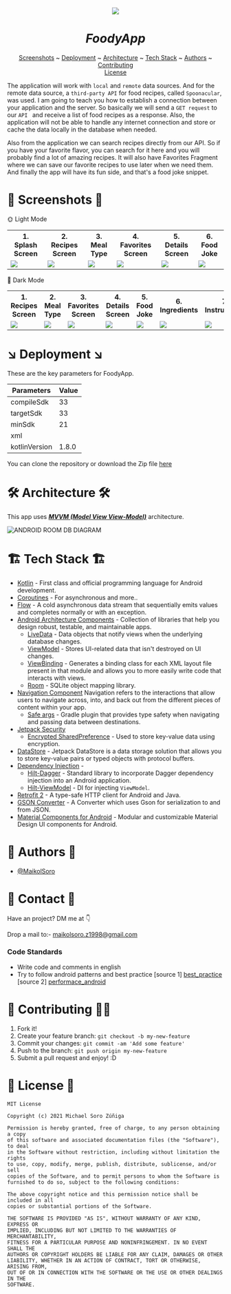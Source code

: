 <br />
<div align="center">
   <a href="https://github.com/othneildrew/Best-README-Template">
      <img src="https://user-images.githubusercontent.com/46753453/106399898-0190f280-63e1-11eb-9496-93c6e9f17dcc.jpg" />
   </a>

  <h1 align = "center">
    <b><i>FoodyApp</i></b>
  </h1>
  
  [Screenshots](#camera_flash-screenshots-camera_flash) ~
  [Deployment](#arrow_lower_right-deployment-arrow_lower_right) ~
  [Architecture](#hammer_and_wrench-architecture-hammer_and_wrench) ~
  [Tech Stack](#building_construction-tech-stack-building_construction) ~
  [Authors](#memo-authors-memo) ~
  [Contributing](#handshake-contributing-handshake)  
  [License](#scroll-license-scroll)     
  
</div>


The application will work with ```local``` and ```remote``` data sources. And for the remote data source, a ```third-party API``` for food recipes, called ```Spoonacular```, was used. I am going to teach you how to establish a connection between your application and the server. So basically we will send a ```GET request``` to our ```API ``` and receive a list of food recipes as a response. Also, the application will not be able to handle any internet connection and store or cache the data locally in the database when needed.

Also from the application we can search recipes directly from our API. So if you have your favorite flavor, you can search for it here and you will probably find a lot of amazing recipes. It will also have Favorites Fragment where we can save our favorite recipes to use later when we need them. And finally the app will have its fun side, and that's a food joke snippet.

# :camera_flash: **Screenshots** :camera_flash:
🌞 Light Mode
<table style="width:100%">
  <tr>
    <th>1. Splash Screen </th>
    <th>2. Recipes Screen </th> 
    <th>3. Meal Type </th>
    <th>4. Favorites Screen </th> 
    <th>5. Details Screen </th> 
    <th>6. Food Joke  </th> 
  </tr>
  <tr>
    <td><img src = "https://user-images.githubusercontent.com/46753453/136676592-5f7f3a83-3937-4381-8c78-50179993a315.png" /></td> 
    <td><img src = "https://user-images.githubusercontent.com/46753453/136676545-7c661447-55ab-4f99-ac48-3a3cb264aff3.png" /></td> 
    <td><img src = "https://user-images.githubusercontent.com/46753453/136676559-11c72c31-c8f7-412b-9ec2-3bd9991b791a.png" /></td>
    <td><img src = "https://user-images.githubusercontent.com/46753453/136676565-e2b1479c-4f40-46c3-b03f-0777497d173e.png" /></td> 
    <td><img src = "https://user-images.githubusercontent.com/46753453/136676569-1465bf4a-b10e-4036-a6cd-3740dc8fbe0d.png"/></td> 
    <td><img src = "https://user-images.githubusercontent.com/46753453/136676570-f0747940-3521-44ec-a795-bd8159e534bf.png"/></td> 
  </tr>
</table>

🌙 Dark Mode
<table style="width:100%">
  <tr>
    <th>1. Recipes Screen </th> 
    <th>2. Meal Type </th>
    <th>3. Favorites Screen </th> 
    <th>4. Details Screen </th> 
    <th>5. Food Joke  </th> 
    <th>6. Ingredients </th> 
    <th>7. Instructions  </th> 
  </tr>
  <tr>
    <td><img src = "https://user-images.githubusercontent.com/46753453/136676686-8c9173ac-cc62-4a7b-b7b2-666e0e69bf44.png" /></td> 
    <td><img src = "https://user-images.githubusercontent.com/46753453/136676703-f2248a7e-10b7-4495-99ae-8dffd5c5dcab.png" /></td>
    <td><img src = "https://user-images.githubusercontent.com/46753453/136676710-4266e6e6-2522-4043-bd64-4e4fb8fbe29c.png" /></td> 
    <td><img src = "https://user-images.githubusercontent.com/46753453/136676712-aacc9839-b92a-4d26-a94c-7cc5cca83a10.png"/></td> 
    <td><img src = "https://user-images.githubusercontent.com/46753453/136676718-7778aac7-de41-42cb-b3a5-d8d455a68f13.png" /></td> 
    <td><img src = "https://user-images.githubusercontent.com/46753453/136676726-849ab6d6-5fd6-4b74-a79d-c8770e6e487e.png" /></td>
    <td><img src = "https://user-images.githubusercontent.com/46753453/136676740-1a163ffc-62e3-4491-a814-4a115d609f30.png" /></td> 
  </tr>
</table>



# :arrow_lower_right: Deployment :arrow_lower_right:
These are the key parameters for FoodyApp.

| Parameters     | Value |
|----------------|-------|
| compileSdk     | 33    |
| targetSdk      | 33    |
| minSdk         | 21    |
| xml            |       |
| kotlinVersion  | 1.8.0 |

You can clone the repository or download the Zip file [here](https://github.com/MaikolSoro/Foody)

# :hammer_and_wrench: Architecture :hammer_and_wrench:

This app uses [***MVVM (Model View View-Model)***](https://developer.android.com/jetpack/docs/guide#recommended-app-arch) architecture.

![ANDROID ROOM DB DIAGRAM](https://user-images.githubusercontent.com/46753453/134743519-83e2395d-3902-4683-96f4-0f06dbf8de77.jpg)


# :building_construction: Tech Stack :building_construction:

* [Kotlin](https://kotlinlang.org/) - First class and official programming language for Android development.
* [Coroutines](https://kotlinlang.org/docs/reference/coroutines-overview.html) - For asynchronous and more..
* [Flow](https://kotlin.github.io/kotlinx.coroutines/kotlinx-coroutines-core/kotlinx.coroutines.flow/-flow/) - A cold asynchronous data stream that sequentially emits values and completes normally or with an exception.
* [Android Architecture Components](https://developer.android.com/topic/libraries/architecture) - Collection of libraries that help you design robust, testable, and maintainable apps.
  * [LiveData](https://developer.android.com/topic/libraries/architecture/livedata) - Data objects that notify views when the underlying database changes.
  * [ViewModel](https://developer.android.com/topic/libraries/architecture/viewmodel) - Stores UI-related data that isn't destroyed on UI changes. 
  * [ViewBinding](https://developer.android.com/topic/libraries/view-binding) - Generates a binding class for each XML layout file present in that module and allows you to more easily write code that interacts with views.
  * [Room](https://developer.android.com/topic/libraries/architecture/room) - SQLite object mapping library.
 * [Navigation Component](https://developer.android.com/guide/navigation/navigation-getting-started) Navigation refers to the interactions that allow users to navigate across, into, and back out from the different pieces of content within your app.
    * [Safe args](https://developer.android.com/guide/navigation/navigation-pass-data#Safe-args) - Gradle plugin that provides type safety when navigating and passing data between destinations. 
* [Jetpack Security](https://developer.android.com/topic/security/)
    * [Encrypted SharedPreference](https://developer.android.com/topic/security/data) - Used to store key-value data using encryption.
* [DataStore](https://developer.android.com/topic/libraries/architecture/datastore) - Jetpack DataStore is a data storage solution that allows you to store key-value pairs or typed objects with protocol buffers.
* [Dependency Injection](https://developer.android.com/training/dependency-injection) - 
  * [Hilt-Dagger](https://dagger.dev/hilt/) - Standard library to incorporate Dagger dependency injection into an Android application.
  * [Hilt-ViewModel](https://developer.android.com/training/dependency-injection/hilt-jetpack) - DI for injecting `ViewModel`.
* [Retrofit 2](https://square.github.io/retrofit/) - A type-safe HTTP client for Android and Java.
* [GSON Converter](https://github.com/square/retrofit/tree/master/retrofit-converters/gson) - A Converter which uses Gson for serialization to and from JSON.
* [Material Components for Android](https://github.com/material-components/material-components-android) - Modular and customizable Material Design UI components for Android.

# :memo: Authors :memo:
- [@MaikolSoro](https://github.com/MaikolSoro)


# :handshake: Contact :handshake:
Have an project? DM me at 👇

Drop a mail to:- maikolsoro.z1998@gmail.com


### Code Standards
 - Write code and comments in english
 - Try to follow android patterns and best practice [source 1] [best_practice] [source 2] [performace_android]


[best_practice]: <https://www.youtube.com/playlist?list=PLWz5rJ2EKKc-lJo_RGGXL2Psr8vVCTWjM>
[performace_android]: <https://www.youtube.com/playlist?list=PLWz5rJ2EKKc9CBxr3BVjPTPoDPLdPIFCE>
# :handshake: Contributing :handshake:🔥

1. Fork it!
2. Create your feature branch: `git checkout -b my-new-feature`
3. Commit your changes: `git commit -am 'Add some feature'`
4. Push to the branch: `git push origin my-new-feature`
5. Submit a pull request and enjoy! :D




# :scroll: License :scroll:
```
MIT License

Copyright (c) 2021 Michael Soro Zúñiga

Permission is hereby granted, free of charge, to any person obtaining a copy
of this software and associated documentation files (the "Software"), to deal
in the Software without restriction, including without limitation the rights
to use, copy, modify, merge, publish, distribute, sublicense, and/or sell
copies of the Software, and to permit persons to whom the Software is
furnished to do so, subject to the following conditions:

The above copyright notice and this permission notice shall be included in all
copies or substantial portions of the Software.

THE SOFTWARE IS PROVIDED "AS IS", WITHOUT WARRANTY OF ANY KIND, EXPRESS OR
IMPLIED, INCLUDING BUT NOT LIMITED TO THE WARRANTIES OF MERCHANTABILITY,
FITNESS FOR A PARTICULAR PURPOSE AND NONINFRINGEMENT. IN NO EVENT SHALL THE
AUTHORS OR COPYRIGHT HOLDERS BE LIABLE FOR ANY CLAIM, DAMAGES OR OTHER
LIABILITY, WHETHER IN AN ACTION OF CONTRACT, TORT OR OTHERWISE, ARISING FROM,
OUT OF OR IN CONNECTION WITH THE SOFTWARE OR THE USE OR OTHER DEALINGS IN THE
SOFTWARE.
```
